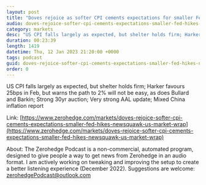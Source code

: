 ```yaml
---
layout: post
title: "Doves rejoice as softer CPI cements expectations for smaller Fed hikes - Newsquawk US Market Wrap"
audio: doves-rejoice-softer-cpi-cements-expectations-smaller-fed-hikes-newsquawk-us-market-wrap-0
category: markets
desc: "US CPI falls largely as expected, but shelter holds firm; Harker favours 25bps in Feb, but warns the path to 2% will not be easy, as does Bullard and Barkin; Strong 30yr auction; Very strong AAL update; Mixed China inflation report"
duration: 00:23:39
length: 1419
datetime: Thu, 12 Jan 2023 21:20:00 +0000
tags: podcast
guid: doves-rejoice-softer-cpi-cements-expectations-smaller-fed-hikes-newsquawk-us-market-wrap-0
order: 0
---
```

US CPI falls largely as expected, but shelter holds firm; Harker favours 25bps in Feb, but warns the path to 2% will not be easy, as does Bullard and Barkin; Strong 30yr auction; Very strong AAL update; Mixed China inflation report

Link: [https://www.zerohedge.com/markets/doves-rejoice-softer-cpi-cements-expectations-smaller-fed-hikes-newsquawk-us-market-wrap](https://www.zerohedge.com/markets/doves-rejoice-softer-cpi-cements-expectations-smaller-fed-hikes-newsquawk-us-market-wrap)

About: The Zerohedge Podcast is a non-commercial, automated program, designed to give people a way to get news from Zerohedge in an audio format.  I am actively working on tweaking and improving the setup to create a better listening experience (December 2022).  Suggestions are welcome: [zerohedgePodcast@outlook.com](mailto:zerohedgePodcast@outlook.com)